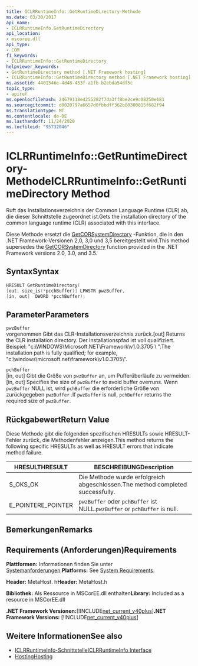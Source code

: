```yaml
---
title: ICLRRuntimeInfo::GetRuntimeDirectory-Methode
ms.date: 03/30/2017
api_name:
- ICLRRuntimeInfo.GetRuntimeDirectory
api_location:
- mscoree.dll
api_type:
- COM
f1_keywords:
- ICLRRuntimeInfo::GetRuntimeDirectory
helpviewer_keywords:
- GetRuntimeDirectory method [.NET Framework hosting]
- ICLRRuntimeInfo::GetRuntimeDirectory method [.NET Framework hosting]
ms.assetid: 4401546e-4d48-453f-a1fb-b2ebda54df5c
topic_type:
- apiref
ms.openlocfilehash: 24679118e4255282f7da3ff8be2ce9c08250e181
ms.sourcegitcommit: d8020797a6657d0fbbdff362b80300815f682f94
ms.translationtype: MT
ms.contentlocale: de-DE
ms.lasthandoff: 11/24/2020
ms.locfileid: "95732046"
---
```

# <a name="iclrruntimeinfogetruntimedirectory-method"></a><span data-ttu-id="2b170-102">ICLRRuntimeInfo::GetRuntimeDirectory-Methode</span><span class="sxs-lookup"><span data-stu-id="2b170-102">ICLRRuntimeInfo::GetRuntimeDirectory Method</span></span>

<span data-ttu-id="2b170-103">Ruft das Installationsverzeichnis der Common Language Runtime (CLR) ab, die dieser Schnittstelle zugeordnet ist.</span><span class="sxs-lookup"><span data-stu-id="2b170-103">Gets the installation directory of the common language runtime (CLR) associated with this interface.</span></span>  
  
 <span data-ttu-id="2b170-104">Diese Methode ersetzt die [GetCORSystemDirectory](getcorsystemdirectory-function.md) -Funktion, die in den .NET Framework-Versionen 2,0, 3,0 und 3,5 bereitgestellt wird.</span><span class="sxs-lookup"><span data-stu-id="2b170-104">This method supersedes the [GetCORSystemDirectory](getcorsystemdirectory-function.md) function provided in the .NET Framework versions 2.0, 3.0, and 3.5.</span></span>  
  
## <a name="syntax"></a><span data-ttu-id="2b170-105">Syntax</span><span class="sxs-lookup"><span data-stu-id="2b170-105">Syntax</span></span>  
  
```cpp  
HRESULT GetRuntimeDirectory(  
[out, size_is(*pcchBuffer)] LPWSTR pwzBuffer,  
[in, out]  DWORD *pcchBuffer);  
```  
  
## <a name="parameters"></a><span data-ttu-id="2b170-106">Parameter</span><span class="sxs-lookup"><span data-stu-id="2b170-106">Parameters</span></span>  

 `pwzBuffer`  
 <span data-ttu-id="2b170-107">vorgenommen Gibt das CLR-Installationsverzeichnis zurück.</span><span class="sxs-lookup"><span data-stu-id="2b170-107">[out] Returns the CLR installation directory.</span></span> <span data-ttu-id="2b170-108">Der Installationspfad ist voll qualifiziert. Beispiel: "c:\WINDOWS\Microsoft.NET\Framework\v1.0.3705 \\ ".</span><span class="sxs-lookup"><span data-stu-id="2b170-108">The installation path is fully qualified; for example, "c:\windows\microsoft.net\framework\v1.0.3705\\".</span></span>  
  
 `pchBuffer`  
 <span data-ttu-id="2b170-109">[in, out] Gibt die Größe von `pwzBuffer` an, um Pufferüberläufe zu vermeiden.</span><span class="sxs-lookup"><span data-stu-id="2b170-109">[in, out] Specifies the size of `pwzBuffer` to avoid buffer overruns.</span></span> <span data-ttu-id="2b170-110">Wenn `pwzBuffer` NULL ist, wird `pchBuffer` die erforderliche Größe von zurückgegeben `pwzBuffer` .</span><span class="sxs-lookup"><span data-stu-id="2b170-110">If `pwzBuffer` is null, `pchBuffer` returns the required size of `pwzBuffer`.</span></span>  
  
## <a name="return-value"></a><span data-ttu-id="2b170-111">Rückgabewert</span><span class="sxs-lookup"><span data-stu-id="2b170-111">Return Value</span></span>  

 <span data-ttu-id="2b170-112">Diese Methode gibt die folgenden spezifischen HRESULTs sowie HRESULT-Fehler zurück, die Methodenfehler anzeigen.</span><span class="sxs-lookup"><span data-stu-id="2b170-112">This method returns the following specific HRESULTs as well as HRESULT errors that indicate method failure.</span></span>  
  
|<span data-ttu-id="2b170-113">HRESULT</span><span class="sxs-lookup"><span data-stu-id="2b170-113">HRESULT</span></span>|<span data-ttu-id="2b170-114">BESCHREIBUNG</span><span class="sxs-lookup"><span data-stu-id="2b170-114">Description</span></span>|  
|-------------|-----------------|  
|<span data-ttu-id="2b170-115">S_OK</span><span class="sxs-lookup"><span data-stu-id="2b170-115">S_OK</span></span>|<span data-ttu-id="2b170-116">Die Methode wurde erfolgreich abgeschlossen.</span><span class="sxs-lookup"><span data-stu-id="2b170-116">The method completed successfully.</span></span>|  
|<span data-ttu-id="2b170-117">E_POINTER</span><span class="sxs-lookup"><span data-stu-id="2b170-117">E_POINTER</span></span>|<span data-ttu-id="2b170-118">`pwzBuffer` oder `pchBuffer` ist NULL.</span><span class="sxs-lookup"><span data-stu-id="2b170-118">`pwzBuffer` or `pchBuffer` is null.</span></span>|  
  
## <a name="remarks"></a><span data-ttu-id="2b170-119">Bemerkungen</span><span class="sxs-lookup"><span data-stu-id="2b170-119">Remarks</span></span>  
  
## <a name="requirements"></a><span data-ttu-id="2b170-120">Requirements (Anforderungen)</span><span class="sxs-lookup"><span data-stu-id="2b170-120">Requirements</span></span>  

 <span data-ttu-id="2b170-121">**Plattformen:** Informationen finden Sie unter [Systemanforderungen](../../get-started/system-requirements.md).</span><span class="sxs-lookup"><span data-stu-id="2b170-121">**Platforms:** See [System Requirements](../../get-started/system-requirements.md).</span></span>  
  
 <span data-ttu-id="2b170-122">**Header:** MetaHost. h</span><span class="sxs-lookup"><span data-stu-id="2b170-122">**Header:** MetaHost.h</span></span>  
  
 <span data-ttu-id="2b170-123">**Bibliothek:** Als Ressource in MSCorEE.dll enthalten</span><span class="sxs-lookup"><span data-stu-id="2b170-123">**Library:** Included as a resource in MSCorEE.dll</span></span>  
  
 <span data-ttu-id="2b170-124">**.NET Framework Versionen:**[!INCLUDE[net_current_v40plus](../../../../includes/net-current-v40plus-md.md)]</span><span class="sxs-lookup"><span data-stu-id="2b170-124">**.NET Framework Versions:** [!INCLUDE[net_current_v40plus](../../../../includes/net-current-v40plus-md.md)]</span></span>  
  
## <a name="see-also"></a><span data-ttu-id="2b170-125">Weitere Informationen</span><span class="sxs-lookup"><span data-stu-id="2b170-125">See also</span></span>

- [<span data-ttu-id="2b170-126">ICLRRuntimeInfo-Schnittstelle</span><span class="sxs-lookup"><span data-stu-id="2b170-126">ICLRRuntimeInfo Interface</span></span>](iclrruntimeinfo-interface.md)
- [<span data-ttu-id="2b170-127">Hosting</span><span class="sxs-lookup"><span data-stu-id="2b170-127">Hosting</span></span>](index.md)
